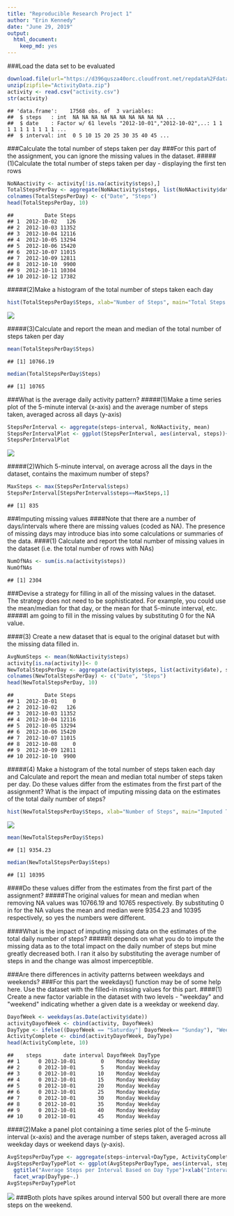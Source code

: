 ```yaml
---
title: "Reproducible Research Project 1"
author: "Erin Kennedy"
date: "June 29, 2019"
output: 
  html_document: 
    keep_md: yes
---
```




###Load the data set to be evaluated

```r
download.file(url="https://d396qusza40orc.cloudfront.net/repdata%2Fdata%2Factivity.zip", destfile = "ActivityData.zip",method = "curl")
unzip(zipfile="ActivityData.zip")
activity <- read.csv("activity.csv")
str(activity)
```

```
## 'data.frame':	17568 obs. of  3 variables:
##  $ steps   : int  NA NA NA NA NA NA NA NA NA NA ...
##  $ date    : Factor w/ 61 levels "2012-10-01","2012-10-02",..: 1 1 1 1 1 1 1 1 1 1 ...
##  $ interval: int  0 5 10 15 20 25 30 35 40 45 ...
```

###Calculate the total number of steps taken per day
###For this part of the assignment, you can ignore the missing values in the dataset.
#####(1)Calculate the total number of steps taken per day - displaying the first ten rows

```r
NoNAactivity <- activity[!is.na(activity$steps),]
TotalStepsPerDay <- aggregate(NoNAactivity$steps, list(NoNAactivity$date), sum)
colnames(TotalStepsPerDay) <- c("Date", "Steps")
head(TotalStepsPerDay, 10)
```

```
##          Date Steps
## 1  2012-10-02   126
## 2  2012-10-03 11352
## 3  2012-10-04 12116
## 4  2012-10-05 13294
## 5  2012-10-06 15420
## 6  2012-10-07 11015
## 7  2012-10-09 12811
## 8  2012-10-10  9900
## 9  2012-10-11 10304
## 10 2012-10-12 17382
```

#####(2)Make a histogram of the total number of steps taken each day

```r
hist(TotalStepsPerDay$Steps, xlab="Number of Steps", main="Total Steps Per Day")
```

![](PA1_template_files/figure-html/unnamed-chunk-3-1.png)<!-- -->

#####(3)Calculate and report the mean and median of the total number of steps taken per day

```r
mean(TotalStepsPerDay$Steps)
```

```
## [1] 10766.19
```

```r
median(TotalStepsPerDay$Steps)
```

```
## [1] 10765
```

###What is the average daily activity pattern?
#####(1)Make a time series plot of the 5-minute interval (x-axis) and the average number of steps taken, averaged across all days (y-axis)

```r
StepsPerInterval <- aggregate(steps~interval, NoNAactivity, mean)
StepsPerIntervalPlot <- ggplot(StepsPerInterval, aes(interval, steps))+geom_line(color="blue")+xlab("Interval")+ylab("Average Steps")+ggtitle("Average Daily Activity Pattern")
StepsPerIntervalPlot
```

![](PA1_template_files/figure-html/unnamed-chunk-5-1.png)<!-- -->

#####(2)Which 5-minute interval, on average across all the days in the dataset, contains the maximum number of steps?

```r
MaxSteps <- max(StepsPerInterval$steps)
StepsPerInterval[StepsPerInterval$steps==MaxSteps,1]
```

```
## [1] 835
```

###Imputing missing values
####Note that there are a number of days/intervals where there are missing values (coded as NA). The presence of missing days may introduce bias into some calculations or summaries of the data.
####(1) Calculate and report the total number of missing values in the dataset (i.e. the total number of rows with NAs)

```r
NumOfNAs <- sum(is.na(activity$steps))
NumOfNAs
```

```
## [1] 2304
```

###Devise a strategy for filling in all of the missing values in the dataset. The strategy does not need to be  sophisticated. For example, you could use the mean/median for that day, or the mean for that 5-minute interval, etc.
#####I am going to fill in the missing values by substituting 0 for the NA value.

####(3) Create a new dataset that is equal to the original dataset but with the missing data filled in.

```r
AvgNumSteps <- mean(NoNAactivity$steps)
activity[is.na(activity)]<- 0
NewTotalStepsPerDay <- aggregate(activity$steps, list(activity$date), sum)
colnames(NewTotalStepsPerDay) <- c("Date", "Steps")
head(NewTotalStepsPerDay, 10)
```

```
##          Date Steps
## 1  2012-10-01     0
## 2  2012-10-02   126
## 3  2012-10-03 11352
## 4  2012-10-04 12116
## 5  2012-10-05 13294
## 6  2012-10-06 15420
## 7  2012-10-07 11015
## 8  2012-10-08     0
## 9  2012-10-09 12811
## 10 2012-10-10  9900
```

#####(4) Make a histogram of the total number of steps taken each day and Calculate and report the mean and median total number of steps taken per day. Do these values differ from the estimates from the first part of the  assignment? What is the impact of imputing missing data on the estimates of the total daily number of steps?

```r
hist(NewTotalStepsPerDay$Steps, xlab="Number of Steps", main="Imputed Total Steps Per Day")
```

![](PA1_template_files/figure-html/unnamed-chunk-9-1.png)<!-- -->

```r
mean(NewTotalStepsPerDay$Steps)
```

```
## [1] 9354.23
```

```r
median(NewTotalStepsPerDay$Steps)
```

```
## [1] 10395
```

####Do these values differ from the estimates from the first part of the assignment? 
#####The original values for mean and median when removing NA values was 10766.19 and 10765 respectively. By substituting 0 in for the NA values the mean and median were 9354.23 and 10395 respectively, so yes the numbers were different.

####What is the impact of imputing missing data on the estimates of the total daily number of steps? 
#####It depends on what you do to impute the missing data as to the total impact on the daily number of steps but mine greatly decreased both. I ran it also by substituting the average number of steps in and the change was almost imperceptible.

###Are there differences in activity patterns between weekdays and weekends?
###For this part the weekdays() function may be of some help here. Use the dataset with the filled-in missing values for this part.
####(1) Create a new factor variable in the dataset with two levels - "weekday" and "weekend" indicating whether a given date is a weekday or weekend day.

```r
DayofWeek <- weekdays(as.Date(activity$date))
activityDayofWeek <- cbind(activity, DayofWeek)
DayType <- ifelse((DayofWeek == "Saturday"| DayofWeek== "Sunday"), "Weekend", "Weekday")
ActivityComplete <- cbind(activityDayofWeek, DayType)
head(ActivityComplete, 10)
```

```
##    steps       date interval DayofWeek DayType
## 1      0 2012-10-01        0    Monday Weekday
## 2      0 2012-10-01        5    Monday Weekday
## 3      0 2012-10-01       10    Monday Weekday
## 4      0 2012-10-01       15    Monday Weekday
## 5      0 2012-10-01       20    Monday Weekday
## 6      0 2012-10-01       25    Monday Weekday
## 7      0 2012-10-01       30    Monday Weekday
## 8      0 2012-10-01       35    Monday Weekday
## 9      0 2012-10-01       40    Monday Weekday
## 10     0 2012-10-01       45    Monday Weekday
```

####(2)Make a panel plot containing a time series plot of the 5-minute interval (x-axis) and the average number of steps taken, averaged across all weekday days or weekend days (y-axis). 

```r
AvgStepsPerDayType <- aggregate(steps~interval+DayType, ActivityComplete, mean)
AvgStepsPerDayTypePlot <- ggplot(AvgStepsPerDayType, aes(interval, steps))+geom_line(col="#006600")+
  ggtitle("Average Steps per Interval Based on Day Type")+xlab("Interval")+ylab("Average Num of Steps")+
  facet_wrap(DayType~.)
AvgStepsPerDayTypePlot
```

![](PA1_template_files/figure-html/unnamed-chunk-11-1.png)<!-- -->
###Both plots have spikes around interval 500 but overall there are more steps on the weekend.
